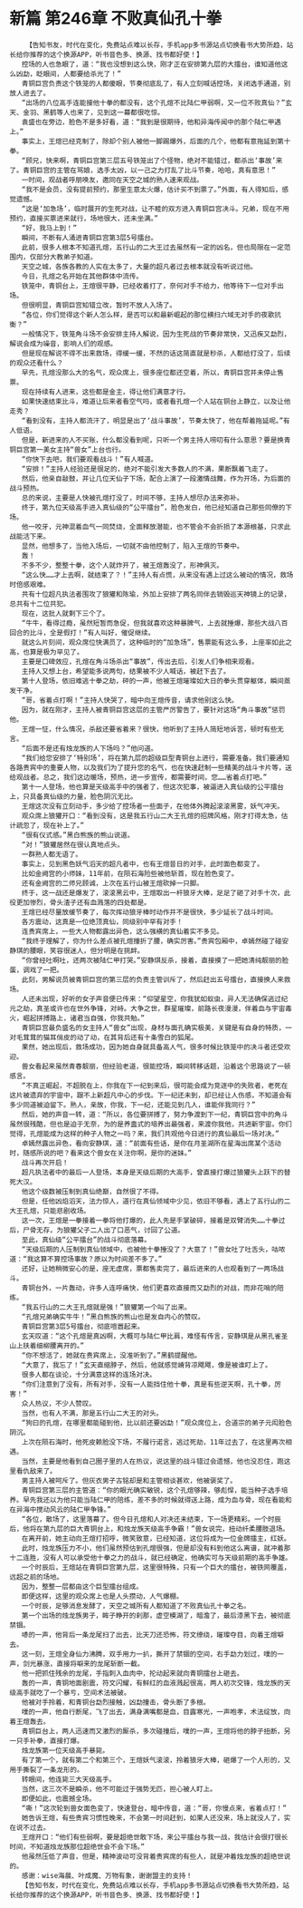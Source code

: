 # 新篇 第246章 不败真仙孔十拳
        【告知书友，时代在变化，免费站点难以长存，手机app多书源站点切换看书大势所趋，站长给你推荐的这个换源APP，听书音色多、换源、找书都好使！】
       控场的人也急眼了，道：“我也没想到这么快，刚才正在安排第九层的大擂台，谁知道他这么凶勐，眨眼间，人都要给杀光了！”
       青铜巨宫负责这个铁笼的人都傻眼，节奏彻底乱了，有人立刻喊话控场，关闭选手通道，别放人进去了。
       “出场的八位高手连能接他十拳的都没有，这个孔煊不比陆仁甲弱啊，又一位不败真仙？”玄天、金羽、黑鹤等人也来了，见到这一幕都很吃惊。
       袁盛也在旁边，脸色不是多好看，道：“我到是很期待，他和异海传闻中的那个陆仁甲遇上。”
       事实上，王煊已经克制了，除却个别人被他一脚踢爆外，后面的几个，他都有意拖延到第十拳。
       “顾兄，快来啊，青铜巨宫第三层五号铁笼出了个怪物，绝对不能错过，都杀出‘事故’来了。青铜巨宫的主管在骂娘，选手太凶，以一己之力打乱了比斗节奏，哈哈，真有意思！”
       一时间，观战者呼朋唤友，邀同在天空之城的熟人速来观战。
       “我不是会员，没有提前预约，那里生意太火爆，估计买不到票了。”外面，有人得知后，感觉遗憾。
       “这是‘加急场’，临时展开的生死对战，让不睦的双方进入青铜巨宫决斗。兄弟，现在不用预约，直接买票进来就行，场地很大，还未坐满。”
       “好，我马上到！”
       瞬间，不断有人涌进青铜巨宫第3层5号擂台。
       此前，很多人根本不知道孔煊，五行山的二大王过去虽然有一定的凶名，但也局限在一定范围内，仅部分大教弟子知道。
       天空之城，各族各教的人实在太多了，大量的超凡者过去根本就没有听说过他。
       今日，孔煊之名开始在其他群体中流传。
       铁笼中，青铜台上，王煊很平静，已经收着打了，奈何对手不给力，他等待下一位对手出场。
       但很明显，青铜巨宫知错立改，暂时不放人入场了。
       “各位，你们觉得这个新人怎么样，是否可以和最新崛起的那位横扫六域无对手的夜歌抗衡？”
       一般情况下，铁笼角斗场不会安排主持人解说，因为生死战的节奏非常快，又迅疾又勐烈，解说会成为噪音，影响人们的观感。
       但是现在解说不得不出来救场，得缓一缓，不然的话这简直就是秒杀，人都给打没了，后续的观众还看什么？
       早先，孔煊没那么大的名气，观众席上，很多座位都还空着，所以，青铜巨宫并未停止售票。
       现在持续有人进来，这些都是金主，得让他们满意才行。
       如果快速结束比斗，难道让后来者看空气吗，或者看孔煊一个人站在铜台上静立，以及让他走秀？
       “看到没有，主持人都流汗了，明显是出了‘战斗事故’，节奏太快了，他在帮着拖延呢。”有人低语。
       但是，新进来的人不买账，什么都没看到呢，只听一个男主持人唠叨有什么意思？要是换青铜巨宫第一美女主持“兽女”上台也行。
       “你快下去吧，我们要观看战斗！”有人喊道。
       “安排！”主持人经验还是很足的，绝对不能引发大多数人的不满，果断飘着飞走了。
       然后，他亲自敲鼓，并让几位天仙子下场，配合上演了一段激情战舞，作为开场，为后面的战斗预热。
       总的来说，主要是人快被孔煊打没了，时间不够，主持人想尽办法来弥补。
       终于，第九位天级高手进入真仙级的“公平擂台”，脸色发白，他已经知道自己那些同僚的下场。
       他一咬牙，元神混着血气一同焚烧，全面释放潜能，也不管会不会折损了本源根基，只求此战能活下来。
       显然，他想多了，当他入场后，一切就不由他控制了，陷入王煊的节奏中。
       轰！
       不多不少，整整十拳，这个人就炸开了，被王煊轰没了，形神俱灭。
       “这么快……才上去啊，就结束了？！”主持人有点慌，从来没有遇上过这么被动的情况，救场时倍感艰难。
       共有十位超凡执法者围攻了狼獾和陈瑜，外加上安排了两名同伴去销毁巡天神镜上的记录，总共有十二位共犯。
       现在，这批人就剩下三个了。
       “牛牛，看得过瘾，虽然短暂而急促，但我就喜欢这种暴脾气，上去就捶爆，那些大战八百回合的比斗，全是假打！”有人叫好，催促继续。
       就这么片刻间，观众席位快满员了，这种临时的“加急场”，售票能有这么多，上座率如此之高，也算是极为罕见了。
       主要是口碑效应，孔煊在角斗场杀出“事故”，传出去后，引发人们争相来观看。
       主持人又想上台，希望能多说两句，结果被不少人喊话，被赶下去了。
       第十人登场，依旧难逃十拳之劫，砰的一声，他被王煊璀璨如大日的拳头贯穿躯体，瞬间蒸发干净。
       “哥，省着点打啊！”主持人快哭了，暗中向王煊传音，请求他别这么快。
       因为，就在刚才，主持人被青铜巨宫这层的主管严厉警告了，要针对这场“角斗事故”惩罚他。
       王煊一怔，什么情况，杀敌还要省着来？很快，他听到了主持人简短地诉苦，顿时有些无言。
       “后面不是还有烛龙族的人下场吗？”他问道。
       “我们给您安排了‘特别场’，将在第九层的超级巨型青铜台上进行，需要准备。我们要通知各路贵宾中的重要人物，以及我们为了提升您的名气，也在快速赶制一些精美的战斗卡片等，送给观战者。总之，我们这边暖场，预热，进一步宣传，都需要时间，您……省着点打吧。”
       第十一人登场，他也算是天级高手中的强者了，但这次犯事，被逼进入真仙级的公平擂台上，只具备真仙级的力量，脸色阴沉无比。
       王煊这次没有立刻动手，多少给了控场者一些面子，在他体外腾起滚滚黑雾，妖气冲天。
       观众席上狼獾开口：“看到没有，这是我五行山二大王孔煊的招牌风格，刚才打得太急，估计疏忽了，现在补上了。”
       “很有仪式感。”黑白熊族的熊山说道。
       “对！”狼獾居然在很认真地点头。
       一群熟人都无语了。
       事实上，见到黑色妖气滔天的超凡者中，也有王煊昔日的对手，此时面色都变了。
       比如金阙宫的小师妹，11年前，在陨石海险些被他斩首，现在脸色变了。
       还有金阙宫的二师兄顾诚，上次在五行山被王煊砍掉一只脚。
       终于，这一战还是爆发了，滚滚黑云中，王煊取出一杆狼牙大棒，足足了砸了对手十次，此役更加惨烈，骨头渣子还有血溅落的四处都是。
       王煊已经尽量放缓节奏了，每次挥动狼牙棒时动作并不是很快，多少延长了战斗时间。
       各方震动，这真是一位绝顶真仙，同级别中罕有对手！
       连贵宾席上，一些大人物都露出异色，这么强横的真仙着实不多见。
       “我终于理解了，你为什么差点被孔煊撞折了腰，确实厉害。”贵宾包厢中，卓嫣然碰了碰安静琪的腰眼，笑容很迷人，但分明是在挑衅。
       “你曾经吐啊吐，还两次被陆仁甲打哭。”安静琪反杀，接着，直接摸了一把她清纯靓丽的脸蛋，调戏了一把。
       此刻，男解说员被青铜巨宫的第三层的负责主管训斥了，然后赶出五号擂台，直接换人来救场。
       人还未出现，好听的女子声音便已传来：“仰望星空，你我犹如蚁虫，异人无法确保逃过纪元之劫，真圣或许也在世外争锋，对峙。大争之世，群星璀璨，前路长夜漫漫，伴着血与宇宙毒火，崛起拼搏路上，诸君当自强，你我共勉。”
       青铜巨宫最负盛名的女主持人“兽女”出现，身材与面孔确实极美，关键是有自身的特质，一对毛茸茸的猫耳俏皮的动了动，在其背后还有十条雪白的狐尾。
       果然，她出现后，救场成功，因为她自身就具备高人气，很多时候比铁笼中的决斗者还受欢迎。
       兽女看起来虽然青春靓丽，但经验老道，很能控场，瞬间转移话题，沿着这个思路说了一顿感言。
       “不真正崛起，不超脱在上，你我在下一纪到来后，很可能会成为竞逐中的失败者，老死在这片被遗弃的宇宙中，跟不上新超凡中心的步伐。下一纪还未到，却已经让人伤感，不知道会有多少同道被迫留下。熟人，亲故，你我，下一纪，还能见到几人，谁能伴我同行？”
       然后，她的声音一转，道：“所以，各位要拼搏了，努力争渡到下一纪，青铜巨宫中的角斗虽然很残酷，但也是迫于无奈，为的是养蛊式的培养出最强者，来渡你我他，共进新宇宙。你们觉得，孔煊能成为这样的种子人物之一吗？来，我们共观他今日进行的真仙最后一场对决。”
       卓嫣然露出异色，看向安静琪，道：“前面有些话，是你在月圣湖所在星海出席某个活动时，随感所说的吧？看来这个兽女在关注你啊，是你的迷妹。”
       战斗再次开启！
       超凡执法者中的最后一人登场，本身是天级后期的大高手，曾直接打爆过狼獾头上跃下的替死大汉。
       他这个级数被压制到真仙绝巅，自然很了不得。
       但是，任他凶焰滔天，法力惊人，道行在真仙领域中少见，依旧不够看，遇上了五行山的二大王孔煊，只能悲剧收场。
       这一次，王煊是一拳接着一拳将他打爆的，此人先是手掌破碎，接着是双臂消失……十拳过后，尸骨无存，为狼獾父子二人出了口恶气，讨回了公道。
       至此，真仙级“公平擂台”的战斗彻底落幕。
       “天级后期的人压制到真仙领域中，也被他十拳捶没了？大意了！”兽女吐了吐舌头，咕哝道：“我这算不算控场事故？原以为时间差不多了。”
       还好，让她稍微安心的是，座无虚席，票都售卖完了，最后进来的人也观看到了一两场战斗。
       青铜台外，一片轰动，许多人连呼痛快，他们更喜欢直接而又勐烈的对战，而非花哨的陪练。
       “我五行山的二大王孔煊就是强！”狼獾第一个叫了出来。
       “孔煊兄弟确实牛牛！”黑白熊族的熊山也是发自内心的赞叹。
       青铜巨宫第3层5号擂台，彻底喧嚣起来。
       玄天叹道：“这个孔煊是真凶啊，大概可与陆仁甲比肩，难怪有传言，安静琪是从黑孔雀圣山上扶着细柳腰离开的。”
       “你不想活了，她就在贵宾席上，没准听到了。”黑鹤提醒他。
       “大意了，我忘了！”玄天直缩脖子，然后，他就感觉嵴背凉飕飕，像是被谁盯上了。
       很多人都在谈论，十分满意这样的连场对决。
       “你们注意到了没有，所有对手，没有一人能挡住他十拳，真是有些逆天啊，孔十拳，厉害！”
       众人热议，不少人赞叹。
       当然，也有人不满，那是五行山二大王的对头。
       “狗曰的孔煊，在哪里都能碰到他，比以前还要凶勐！”观众席位上，合道宗的弟子元闳脸色阴沉。
       上次在陨石海时，他死皮赖脸没下场，不履行诺言，逃过死劫，11年过去了，在这里再次相遇。
       当然，主要是他看到自己圈子里的人在热议，说这里的战斗错过会遗憾，他也没忍住，跑这里看仇敌来了。
       男主持人被呵斥了。但灰衣男子古铭却是和主管相谈甚欢，他被褒奖了。
       青铜巨宫第三层的主管道：“你的眼光确实敏锐，这个孔煊够辣，够彪悍，能当种子选手培养。早先我还以为他只能当陆仁甲的陪练，差不多的时候就得送上路，成为血与骨，现在看能和在异海中搅动风云的陆仁甲争锋。”
       “各位，散场了，这里落幕了。但今日孔煊和人对决还未结束，下一场更精彩。一个时辰后，他将在第九层的巨大青铜台上，和烛龙族天级高手争霸！”兽女说完，扭动纤柔腰肢退场。
       在离开前，她主动向王煊打招呼，微笑致意，已经知道，这位将成为一位金牌擂主，红妖。
       此时，烛龙族压力不小，他们虽然预估到孔煊很强，但是却没有料到他这么离谱，就冲着那十二连胜，没有人可以承受他十拳之力的战斗，就已经确定，他确实可与天级前期的高手争雄。
       一个时辰后，王煊站在青铜巨宫第九层，这里很特殊，只有一个巨大的擂台，被铁网覆盖，远超之前的场地。
       因为，整整一层都由这个巨型擂台组成。
       即便这样，这里的观众席上也是人头攒动，人气爆棚。
       一个时辰，足够消息发酵了，天空之城所有人都知道了不败真仙孔十拳之名。
       第一个出场的烛龙族男子，眸子睁开的刹那，虚空模湖了，暗澹了，最后漆黑下去，被彻底禁锢。
       哧的一声，他背后一条龙尾扫了出去，比天刀还恐怖，符文缭绕，璀璨夺目，向着王煊噼去。
       这一刻，王煊全身仙力沸腾，双手用力一扒，撕开了禁锢的空间，右手勐力划过，噗的一声，剑光暴涨，直接将噼来的龙尾斩断一截。
       他一把抓住残余的龙尾，手指刺入血肉中，抡动起来就向青铜擂台上砸去。
       轰的一声，青铜地面剧震，符文闪耀，有鲜红的血液溅起很高，两人初次交锋，烛龙族的天级高手就吃了一个暴亏，空间术法被破。
       他被对手拎着，和青铜台勐烈接触，凶勐撞击，骨头断了多根。
       噗的一声，他自行断尾，飞了出去，满身满嘴都是血，目露寒光，一声咆孝，术法绽放，向着王煊轰去。
       青铜巨台上，两人迅速而又激烈的厮杀，多次碰撞后，噗的一声，王煊将他的脖子扭断，另一只手补拳，直接打爆。
       烛龙族第一位天级高手暴毙。
       有了第一个，就有第二个和第三个，王煊妖气滚滚，拎着狼牙大棒，砸爆了一个人形的，又用手撕裂了一条龙形的。
       转眼间，他连毙三大天级高手。
       当然，这三次不是瞬杀，他不可能过于强势无匹，担心被人盯上。
       即便如此，也震撼全场。
       “嘶！”这次轮到兽女面色变了，快速登台，暗中传音，道：“哥，你慢点来，省着点打！”
       她告诉王煊，有些贵宾习惯性晚来，不会第一时间赶到，如果人还没来，场上就没人了，实在说不过去。
       王煊开口：“他们有些弱啊，要是超绝世敢下场，来公平擂台与我一战，我估计会很打很长时间，不知道烛龙族那位超绝世会不会下场。”
       他虽然压低了声音，但是，精神波动可没背着贵宾席的有些人，就是冲着烛龙族的超绝世说的。
       感谢：wise海晨、叶成魔、万物有象，谢谢盟主的支持！
       【告知书友，时代在变化，免费站点难以长存，手机app多书源站点切换看书大势所趋，站长给你推荐的这个换源APP，听书音色多、换源、找书都好使！】